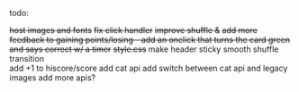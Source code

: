 todo: 

~~host images and fonts~~
~~fix click handler~~
~~improve shuffle &~~
~~add more feedback to gaining points/losing - add an onclick that turns the card green and says correct w/ a timer~~
~~style.css~~
make header sticky
smooth shuffle transition\
add +1 to hiscore/score
add cat api
add switch between cat api and legacy images
add more apis?